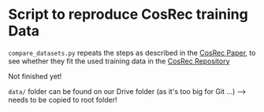 # Script to reproduce CosRec training Data

`compare_datasets.py` repeats the steps as described in the [CosRec Paper](https://arxiv.org/pdf/1908.09972.pdf), 
to see whether they fit the used training data in the [CosRec Repository](https://github.com/zzxslp/CosRec)

Not finished yet!

`data/` folder can be found on our Drive folder (as it's too big for Git ...) --> needs to be copied to root folder!